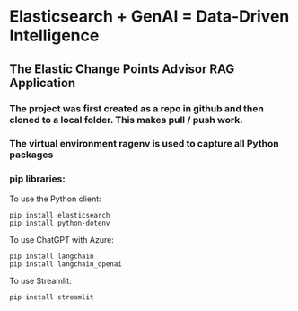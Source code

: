 # Elasticsearch + GenAI = Data-Driven Intelligence
## The Elastic Change Points Advisor RAG Application

### The project was first created as a repo in github and then cloned to a local folder. This makes pull / push work.

### The virtual environment ragenv is used to capture all Python packages

### pip libraries:
   To use the Python client:
   ```
   pip install elasticsearch
   pip install python-dotenv
   ```

   To use ChatGPT with Azure:
   ```
   pip install langchain
   pip install langchain_openai
   ```

   To use Streamlit:
   ```
   pip install streamlit
   ```